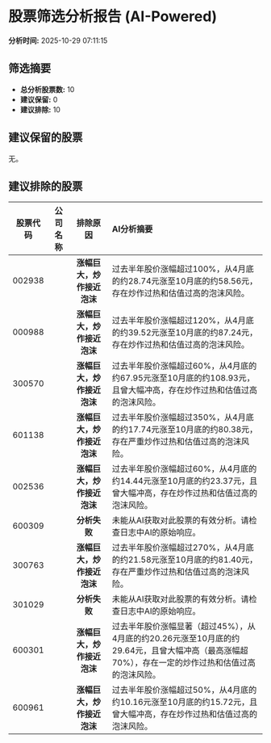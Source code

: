 # 股票筛选分析报告 (AI-Powered)

**分析时间:** 2025-10-29 07:11:15

## 筛选摘要

- **总分析股票数:** 10
- **建议保留:** 0
- **建议排除:** 10

## 建议保留的股票

无。


## 建议排除的股票

| 股票代码 | 公司名称 | 排除原因 | AI分析摘要 |
|:---:|:---:|:---:|:---|
| 002938 |  | **涨幅巨大，炒作接近泡沫** | 过去半年股价涨幅超过100%，从4月底的约28.74元涨至10月底的约58.56元，存在炒作过热和估值过高的泡沫风险。 |
| 000988 |  | **涨幅巨大，炒作接近泡沫** | 过去半年股价涨幅超过120%，从4月底的约39.52元涨至10月底的约87.24元，存在炒作过热和估值过高的泡沫风险。 |
| 300570 |  | **涨幅巨大，炒作接近泡沫** | 过去半年股价涨幅超过60%，从4月底的约67.95元涨至10月底的约108.93元，且曾大幅冲高，存在炒作过热和估值过高的泡沫风险。 |
| 601138 |  | **涨幅巨大，炒作接近泡沫** | 过去半年股价涨幅超过350%，从4月底的约17.74元涨至10月底的约80.38元，存在严重炒作过热和估值过高的泡沫风险。 |
| 002536 |  | **涨幅巨大，炒作接近泡沫** | 过去半年股价涨幅超过60%，从4月底的约14.44元涨至10月底的约23.37元，且曾大幅冲高，存在炒作过热和估值过高的泡沫风险。 |
| 600309 |  | **分析失败** | 未能从AI获取对此股票的有效分析。请检查日志中AI的原始响应。 |
| 300763 |  | **涨幅巨大，炒作接近泡沫** | 过去半年股价涨幅超过270%，从4月底的约21.58元涨至10月底的约81.40元，存在严重炒作过热和估值过高的泡沫风险。 |
| 301029 |  | **分析失败** | 未能从AI获取对此股票的有效分析。请检查日志中AI的原始响应。 |
| 600301 |  | **涨幅巨大，炒作接近泡沫** | 过去半年股价涨幅显著（超过45%），从4月底的约20.26元涨至10月底的约29.64元，且曾大幅冲高（最高涨幅超70%），存在一定的炒作过热和估值过高的泡沫风险。 |
| 600961 |  | **涨幅巨大，炒作接近泡沫** | 过去半年股价涨幅超过50%，从4月底的约10.16元涨至10月底的约15.72元，且曾大幅冲高，存在炒作过热和估值过高的泡沫风险。 |
